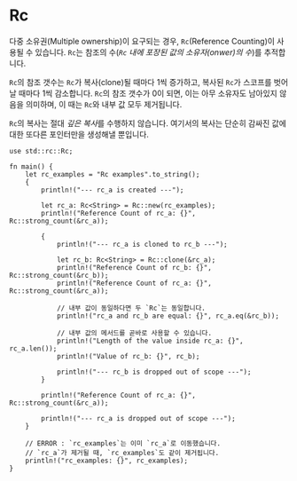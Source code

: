 # Rc

다중 소유권(Multiple ownership)이 요구되는 경우, `Rc`(Reference Counting)이 사용될 수 있습니다. `Rc`는 참조의 수(*`Rc` 내에 포장된 값의 소유자(onwer)의 수*)를 추적합니다. 

`Rc`의 참조 갯수는 `Rc`가 복사(clone)될 때마다 1씩 증가하고, 복사된 `Rc`가 스코프를 벗어날 때마다 1씩 감소합니다. `Rc`의 참조 갯수가 0이 되면, 이는 아무 소유자도 남아있지 않음을 의미하며, 이 때는 `Rc`와 내부 값 모두 제거됩니다.

`Rc`의 복사는 절대 *깊은 복사*를 수행하지 않습니다. 여기서의 복사는 단순히 감싸진 값에 대한 또다른 포인터만을 생성해낼 뿐입니다.

```rust,editable
use std::rc::Rc;

fn main() {
    let rc_examples = "Rc examples".to_string();
    {
        println!("--- rc_a is created ---");
        
        let rc_a: Rc<String> = Rc::new(rc_examples);
        println!("Reference Count of rc_a: {}", Rc::strong_count(&rc_a));
        
        {
            println!("--- rc_a is cloned to rc_b ---");
            
            let rc_b: Rc<String> = Rc::clone(&rc_a);
            println!("Reference Count of rc_b: {}", Rc::strong_count(&rc_b));
            println!("Reference Count of rc_a: {}", Rc::strong_count(&rc_a));
            
            // 내부 값이 동일하다면 두 `Rc`는 동일합니다.
            println!("rc_a and rc_b are equal: {}", rc_a.eq(&rc_b));
            
            // 내부 값의 메서드를 곧바로 사용할 수 있습니다.
            println!("Length of the value inside rc_a: {}", rc_a.len());
            println!("Value of rc_b: {}", rc_b);
            
            println!("--- rc_b is dropped out of scope ---");
        }
        
        println!("Reference Count of rc_a: {}", Rc::strong_count(&rc_a));
        
        println!("--- rc_a is dropped out of scope ---");
    }
    
    // ERROR : `rc_examples`는 이미 `rc_a`로 이동했습니다.
    // `rc_a`가 제거될 때, `rc_examples`도 같이 제거됩니다.
    println!("rc_examples: {}", rc_examples);
}
```